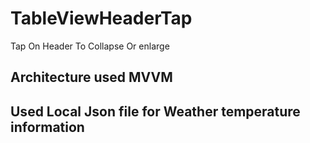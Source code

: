 # TableViewHeaderTap
Tap On Header To Collapse Or enlarge
## Architecture used MVVM
## Used Local Json file for Weather temperature information
